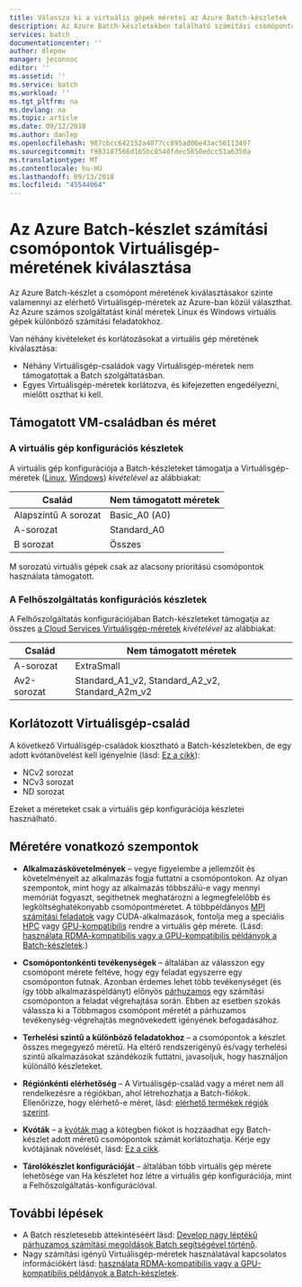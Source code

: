 ```yaml
---
title: Válassza ki a virtuális gépek méretei az Azure Batch-készletek |} A Microsoft Docs
description: Az Azure Batch-készletekben található számítási csomópontok az elérhető Virtuálisgép-méretek kiválasztása
services: batch
documentationcenter: ''
author: dlepow
manager: jeconnoc
editor: ''
ms.assetid: ''
ms.service: batch
ms.workload: ''
ms.tgt_pltfrm: na
ms.devlang: na
ms.topic: article
ms.date: 09/12/2018
ms.author: danlep
ms.openlocfilehash: 987cbcc642152a4077cc895ad06e43ac56113497
ms.sourcegitcommit: f983187566d165bc8540fdec5650edcc51a6350a
ms.translationtype: MT
ms.contentlocale: hu-HU
ms.lasthandoff: 09/13/2018
ms.locfileid: "45544064"
---
```

# <a name="choose-a-vm-size-for-compute-nodes-in-an-azure-batch-pool"></a>Az Azure Batch-készlet számítási csomópontok Virtuálisgép-méretének kiválasztása

Az Azure Batch-készlet a csomópont méretének kiválasztásakor szinte valamennyi az elérhető Virtuálisgép-méretek az Azure-ban közül választhat. Az Azure számos szolgáltatást kínál méretek Linux és Windows virtuális gépek különböző számítási feladatokhoz. 

Van néhány kivételeket és korlátozásokat a virtuális gép méretének kiválasztása:
* Néhány Virtuálisgép-családok vagy Virtuálisgép-méretek nem támogatottak a Batch szolgáltatásban. 
* Egyes Virtuálisgép-méretek korlátozva, és kifejezetten engedélyezni, mielőtt oszthat ki kell.


## <a name="supported-vm-families-and-sizes"></a>Támogatott VM-családban és méret

### <a name="pools-in-virtual-machine-configuration"></a>A virtuális gép konfigurációs készletek

A virtuális gép konfigurációja a Batch-készleteket támogatja a Virtuálisgép-méretek ([Linux](../virtual-machines/linux/sizes.md), [Windows](../virtual-machines/windows/sizes.md)) *kivételével* az alábbiakat:

| Család  | Nem támogatott méretek  |
|---------|---------|
| Alapszintű A sorozat | Basic_A0 (A0) |
| A-sorozat | Standard_A0 |
| B sorozat | Összes |

M sorozatú virtuális gépek csak az alacsony prioritású csomópontok használata támogatott.


### <a name="pools-in-cloud-service-configuration"></a>A Felhőszolgáltatás konfigurációs készletek

A Felhőszolgáltatás konfigurációjában Batch-készleteket támogatja az összes [a Cloud Services Virtuálisgép-méretek](../cloud-services/cloud-services-sizes-specs.md) *kivételével* az alábbiakat:

| Család  | Nem támogatott méretek  |
|---------|---------|
| A-sorozat | ExtraSmall |
| Av2-sorozat | Standard_A1_v2, Standard_A2_v2, Standard_A2m_v2 |

## <a name="restricted-vm-families"></a>Korlátozott Virtuálisgép-család
A következő Virtuálisgép-családok kiosztható a Batch-készletekben, de egy adott kvótanövelést kell igényelnie (lásd: [Ez a cikk](batch-quota-limit.md#increase-a-quota)):
* NCv2 sorozat
* NCv3 sorozat
* ND sorozat

Ezeket a méreteket csak a virtuális gép konfigurációja készletei használható.

## <a name="size-considerations"></a>Méretére vonatkozó szempontok

* **Alkalmazáskövetelmények** – vegye figyelembe a jellemzőit és követelményeit az alkalmazás fogja futtatni a csomópontokon. Az olyan szempontok, mint hogy az alkalmazás többszálú-e vagy mennyi memóriát fogyaszt, segíthetnek meghatározni a legmegfelelőbb és legköltséghatékonyabb csomópontméretet. A többpéldányos [MPI számítási feladatok](batch-mpi.md) vagy CUDA-alkalmazások, fontolja meg a speciális [HPC](../virtual-machines/linux/sizes-hpc.md) vagy [GPU-kompatibilis](../virtual-machines/linux/sizes-gpu.md) rendre a virtuális gép mérete. (Lásd: [használata RDMA-kompatibilis vagy a GPU-kompatibilis példányok a Batch-készletek](batch-pool-compute-intensive-sizes.md).) 

* **Csomópontonkénti tevékenységek** – általában az válasszon egy csomópont mérete feltéve, hogy egy feladat egyszerre egy csomóponton futnak. Azonban érdemes lehet több tevékenységet (és így több alkalmazáspéldányt) előnyös [párhuzamos](batch-parallel-node-tasks.md) egy számítási csomóponton a feladat végrehajtása során. Ebben az esetben szokás válassza ki a Többmagos csomópont méretét a párhuzamos tevékenység-végrehajtás megnövekedett igényének befogadásához.

* **Terhelési szintű a különböző feladatokhoz** – a csomópontok a készlet összes megegyező méretű. Ha eltérő rendszerigényű és/vagy terhelési szintű alkalmazásokat szándékozik futtatni, javasoljuk, hogy használjon különálló készleteket. 

* **Régiónkénti elérhetőség** – A Virtuálisgép-család vagy a méret nem áll rendelkezésre a régiókban, ahol létrehozhatja a Batch-fiókok. Ellenőrizze, hogy elérhető-e méret, lásd: [elérhető termékek régiók szerint](https://azure.microsoft.com/regions/services/).

* **Kvóták** – a [kvóták mag](batch-quota-limit.md#resource-quotas) a kötegben fiókot is hozzáadhat egy Batch-készlet adott méretű csomópontok számát korlátozhatja. Kérje egy kvótájának növelését, lásd: [Ez a cikk](batch-quota-limit.md#increase-a-quota). 

* **Tárolókészlet konfigurációját** – általában több virtuális gép mérete lehetősége van Ha készletet hoz létre a virtuális gép konfigurációja, mint a Felhőszolgáltatás-konfigurációval.

## <a name="next-steps"></a>További lépések

* A Batch részletesebb áttekintéséért lásd: [Develop nagy léptékű párhuzamos számítási megoldások Batch segítségével történő](batch-api-basics.md).
* Nagy számítási igényű Virtuálisgép-méretek használatával kapcsolatos információkért lásd: [használata RDMA-kompatibilis vagy a GPU-kompatibilis példányok a Batch-készletek](batch-pool-compute-intensive-sizes.md). 


